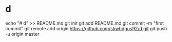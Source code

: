 # d
echo "# d" >> README.md
git init
git add README.md
git commit -m "first commit"
git remote add origin https://github.com/skwhdgus92/d.git
git push -u origin master
